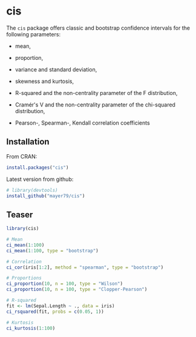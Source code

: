 # cis

The `cis` package offers classic and bootstrap confidence intervals for the following parameters:

- mean,

- proportion,

- variance and standard deviation,

- skewness and kurtosis,

- R-squared and the non-centrality parameter of the F distribution,

- Cramér's V and the non-centrality parameter of the chi-squared distribution,

- Pearson-, Spearman-, Kendall correlation coefficients

## Installation

From CRAN:
``` r
install.packages("cis")
```

Latest version from github:
``` r
# library(devtools)
install_github("mayer79/cis")
```

## Teaser

``` r
library(cis)

# Mean
ci_mean(1:100)
ci_mean(1:100, type = "bootstrap")

# Correlation
ci_cor(iris[1:2], method = "spearman", type = "bootstrap")

# Proportions
ci_proportion(10, n = 100, type = "Wilson")
ci_proportion(10, n = 100, type = "Clopper-Pearson")

# R-squared
fit <- lm(Sepal.Length ~ ., data = iris)
ci_rsquared(fit, probs = c(0.05, 1))

# Kurtosis
ci_kurtosis(1:100)
```

